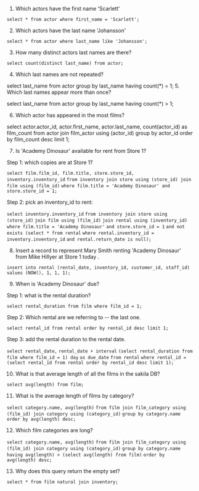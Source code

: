 1. Which actors have the first name 'Scarlett'

```select * from actor where first_name = 'Scarlett';```

2. Which actors have the last name 'Johansson'

```select * from actor where last_name like 'Johansson';```

3. How many distinct actors last names are there?

```select count(distinct last_name) from actor;```

4. Which last names are not repeated?

select last_name from actor group by last_name having count(*) = 1;
5. Which last names appear more than once?

select last_name from actor group by last_name having count(*) > 1;

6. Which actor has appeared in the most films?

select actor.actor_id, actor.first_name, actor.last_name,
       count(actor_id) as film_count
from actor join film_actor using (actor_id)
group by actor_id
order by film_count desc
limit 1;

7. Is 'Academy Dinosaur' available for rent from Store 1?

Step 1: which copies are at Store 1?

``` select film.film_id, film.title, store.store_id, inventory.inventory_id ```
``` from inventory join store using (store_id) join film using (film_id) ```
``` where film.title = 'Academy Dinosaur' and store.store_id = 1; ```

Step 2: pick an inventory_id to rent:

```select inventory.inventory_id```
```from inventory join store using (store_id)```
     ```join film using (film_id)```
    ```join rental using (inventory_id)```
```where film.title = 'Academy Dinosaur'```
      ```and store.store_id = 1```
      ```and not exists (select * from rental```
                      ```where rental.inventory_id = inventory.inventory_id```
                      ```and rental.return_date is null);```

8. Insert a record to represent Mary Smith renting 'Academy Dinosaur' from Mike Hillyer at Store 1 today .

```insert into rental (rental_date, inventory_id, customer_id, staff_id)```
```values (NOW(), 1, 1, 1);```

9. When is 'Academy Dinosaur' due?

Step 1: what is the rental duration?

```select rental_duration from film where film_id = 1;```

Step 2: Which rental are we referring to -- the last one.

```select rental_id from rental order by rental_id desc limit 1;```

Step 3: add the rental duration to the rental date.

```select rental_date,```
       ```rental_date + interval```
                   ```(select rental_duration from film where film_id = 1) day```
                   ```as due_date```
```from rental```
```where rental_id = (select rental_id from rental order by rental_id desc limit 1);```

10. What is that average length of all the films in the sakila DB?

```select avg(length) from film;```

11. What is the average length of films by category?

```select category.name, avg(length)```
```from film join film_category using (film_id) join category using (category_id)```
```group by category.name```
```order by avg(length) desc;```

12. Which film categories are long?

```select category.name, avg(length)```
```from film join film_category using (film_id) join category using (category_id)```
```group by category.name```
```having avg(length) > (select avg(length) from film)```
```order by avg(length) desc;```

13. Why does this query return the empty set?

```select * from film natural join inventory;```
